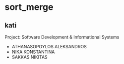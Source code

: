 # sort_merge
## kati
Project: Software Development &amp; Informational Systems 

 - ATHANASOPOYLOS ALEKSANDROS
 - NIKA KONSTANTINA
 - SAKKAS NIKITAS


 
